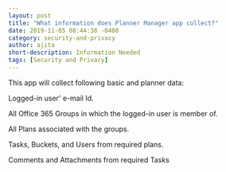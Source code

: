 ```yaml
---
layout: post
title: "What information does Planner Manager app collect?"
date: 2019-11-05 08:44:38 -0400
category: security-and-privacy
author: ajita
short-description: Information Needed
tags: [Security and Privacy]
---
```

This app will collect following basic and planner data: 

Logged-in user' e-mail Id. 

All Office 365 Groups in which the logged-in user is member of. 

All Plans associated with the groups. 

Tasks, Buckets, and Users from required plans. 

Comments and Attachments from required Tasks 
